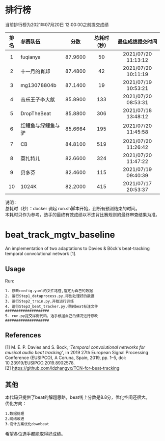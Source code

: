# 排行榜
当前排行榜为2021年07月20日 12:00:00之前提交成绩  

| 排名 | 参赛队伍 | 分数 | 总耗时（秒） | 最佳成绩提交时间 |
| :----:| :---- | :----: | :----: | :----: |
| 1 | fuqianya | 87.9600 | 50 | 2021/07/20 11:13:12 |
| 2 | 十一月的肖邦 | 87.4800 | 42 | 2021/07/20 10:11:19 |
| 3 | mg13078804b | 87.1400 | 19 | 2021/07/19 10:53:21 |
| 4 | 音乐王子李大猷 | 85.8900 | 133 | 2021/07/20 08:53:31 |
| 5 | DropTheBeat | 85.8800 | 306 | 2021/07/18 13:48:12 |
| 6 | 红鲤鱼与绿鲤鱼与驴 | 85.6664 | 195 | 2021/07/20 11:45:58 |
| 7 | CB | 84.8100 | 519 | 2021/07/20 11:26:42 |
| 8 | 莫扎特儿 | 82.6600 | 324 | 2021/07/20 11:47:22 |
| 9 | 贝多芬 | 82.4600 | 115 | 2021/07/19 09:40:39 |
| 10 | 1024K | 82.2000 | 415 | 2021/07/17 20:53:37 |

说明：  
总耗时（秒）：docker 调起 run.sh脚本开始，到所有预测结束的时间。  
本耗时只作为参考，选手的最终有效成绩以不违背比赛规则的最终审查结果为准。  


# beat_track_mgtv_baseline

An implementation of two adaptations to Davies &amp; Böck's beat-tracking temporal convolutional network [1].

## Usage

Run:
```
1. 修改config.yaml的文件路径,指定为自己的数据  
2. 运行Step1_dataprocess.py,得到处理好的数据
3. 运行Step2_train.py,开始进行训练
4. 运行Step3_beat_tracker.py,得到beat标注文件
####################
5. run.py提交样例代码，选手根据自己的情况进行修改
####################
```

## References

[1] M. E. P. Davies and S. Bock, _‘Temporal convolutional networks for musical audio beat tracking’_, in 2019 27th European Signal Processing Conference (EUSIPCO), A Coruna, Spain, 2019, pp. 1–5, doi: 10.23919/EUSIPCO.2019.8902578.    
[2] https://github.com/ldzhangyx/TCN-for-beat-tracking  

## 其他  

本代码只提供了beat的解题思路，beat线上分数是8.8分，优化空间还很大。  
优化方向： 
```
1.数据处理  
2.网络改进  
3.设计方案优化downbeat
```
希望各位选手都能取得好成绩。
